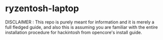 # ryzentosh-laptop

DISCLAIMER : This repo is purely meant for information and it is merely a full fledged guide, and also this is assuming you are familiar with the entire installation procedure for hackintosh from opencore's install guide.
